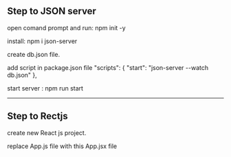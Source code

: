 Step to JSON server
-------------------------------------------------
open comand prompt and run: npm init -y

install: npm i json-server

create db.json file.

add  script in package.json file   "scripts": {
    "start": "json-server --watch db.json"
  }, 
  
 start server : npm run start


---------------------------------
Step to Rectjs
--------------------------------
create new React js project. 

replace App.js file with this App.jsx file
